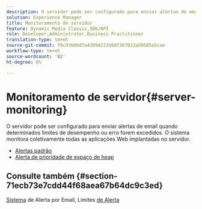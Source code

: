 ```yaml
---
description: O servidor pode ser configurado para enviar alertas de email quando determinados limites de desempenho ou erro forem excedidos. O sistema monitora coletivamente todas as aplicações Web implantadas no servidor.
solution: Experience Manager
title: Monitoramento de servidor
feature: Dynamic Media Classic,SDK/API
role: Developer,Administrator,Business Practitioner
translation-type: tm+mt
source-git-commit: f6c97606d7a4209427316d7367013ad9585a5cae
workflow-type: tm+mt
source-wordcount: '82'
ht-degree: 0%

---
```



# Monitoramento de servidor{#server-monitoring}

O servidor pode ser configurado para enviar alertas de email quando determinados limites de desempenho ou erro forem excedidos. O sistema monitora coletivamente todas as aplicações Web implantadas no servidor.

* [Alertas padrão](r-standard-alerts.md)
* [Alerta de prioridade de espaço de heap](c-heap-space-priority-alert.md)

## Consulte também {#section-71ecb73e7cdd44f68aea67b64dc9c3ed}

[Sistema](../../../../is-api/image-serving-api-ref/c-configuration-and-administration/c-server-settings/r-monitoring-and-alerting-system.md#reference-4b604b5f8b014ecca89cf55d8ebb2d39) de Alerta por Email, Limites  [de Alerta](../../../../is-api/image-serving-api-ref/c-configuration-and-administration/c-server-settings/r-alert-thresholds.md#reference-a77d3f92f456419a878bf18782d38922)
